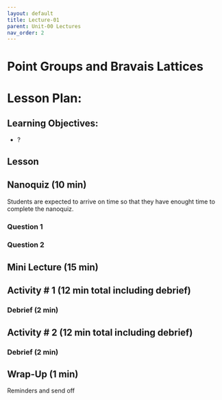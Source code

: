 ```yaml
---
layout: default
title: Lecture-01
parent: Unit-00 Lectures
nav_order: 2
---
```


# Point Groups and Bravais Lattices

# Lesson Plan:


## Learning Objectives:
- ?
## Lesson

## Nanoquiz (10 min)
Students are expected to arrive on time so that they have enought time to complete the nanoquiz.
### Question 1

### Question 2




## Mini Lecture (15 min)

## Activity \# 1 (12 min total including debrief)


### Debrief (2 min)

## Activity \# 2 (12 min total including debrief)


### Debrief (2 min)

## Wrap-Up (1 min)
Reminders and send off


